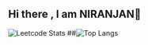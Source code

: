 ## Hi there , I am NIRANJAN👋

![Leetcode Stats](https://leetcard.jacoblin.cool/_niranjanv_?ext=heatmap)
##![Top Langs](https://github-readme-stats.vercel.app/api/top-langs/?username=Niranjanv2004&layout=compact)
